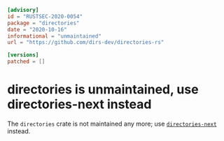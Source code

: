 ```toml
[advisory]
id = "RUSTSEC-2020-0054"
package = "directories"
date = "2020-10-16"
informational = "unmaintained"
url = "https://github.com/dirs-dev/directories-rs"

[versions]
patched = []
```

# directories is unmaintained, use directories-next instead

The `directories` crate is not maintained any more;
use [`directories-next`](https://crates.io/crates/directories-next) instead.
